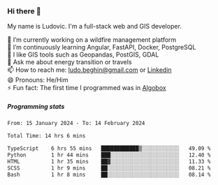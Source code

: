 ### Hi there 👋

My name is Ludovic. I'm a full-stack web and GIS developer.

 🔭 I’m currently working on a wildfire management platform<br/>
 🌱 I’m continuously learning Angular, FastAPI, Docker, PostgreSQL<br/>
 👯 I like GIS tools such as Geopandas, PostGIS, GDAL<br/>
 💬 Ask me about energy transition or travels<br/>
 📫 How to reach me: ludo.beghin@gmail.com or [Linkedin](https://www.linkedin.com/in/ludovic-beghin/)<br/>
 😄 Pronouns: He/Him<br/>
 ⚡ Fun fact: The first time I programmed was in [Algobox](https://fr.wikipedia.org/wiki/Algobox)<br/>

##### Programming stats
<!--START_SECTION:waka-->

```txt
From: 15 January 2024 - To: 14 February 2024

Total Time: 14 hrs 6 mins

TypeScript    6 hrs 55 mins   ████████████▒░░░░░░░░░░░░   49.09 %
Python        1 hr 44 mins    ███░░░░░░░░░░░░░░░░░░░░░░   12.40 %
HTML          1 hr 35 mins    ██▓░░░░░░░░░░░░░░░░░░░░░░   11.33 %
SCSS          1 hr 9 mins     ██░░░░░░░░░░░░░░░░░░░░░░░   08.21 %
Bash          1 hr 8 mins     ██░░░░░░░░░░░░░░░░░░░░░░░   08.14 %
```

<!--END_SECTION:waka-->
